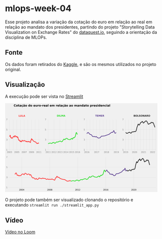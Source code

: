 # mlops-week-04
Esse projeto analisa a variação da cotação do euro em relação ao real em relação ao mandato dos presidentes, partindo do projeto "Storytelling Data Visualization on Exchange Rates" do [dataquest.io](http://dataquest.io/), seguindo a orientação da disciplina de MLOPs.

## Fonte
Os dados foram retirados do [Kaggle](https://www.kaggle.com/datasets/lsind18/euro-exchange-daily-rates-19992020), e são os mesmos utilizados no projeto original.

## Visualização

A execução pode ser vista no [Streamlit](https://share.streamlit.io/yamgomes/mlops-week-04/main)

![Gráfico](./chart.png)

O projeto pode também ser visualizado clonando o repositório e executando ```streamlit run ./streamlit_app.py```

## Vídeo

[Vídeo no Loom](https://www.loom.com/share/cc75948ef3c04de6aa480bf3439b56d5?sharedAppSource=personal_library)